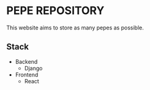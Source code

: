 # PEPE REPOSITORY

This website aims to store as many pepes as possible.

## Stack
- Backend
    - Django
- Frontend
    - React
